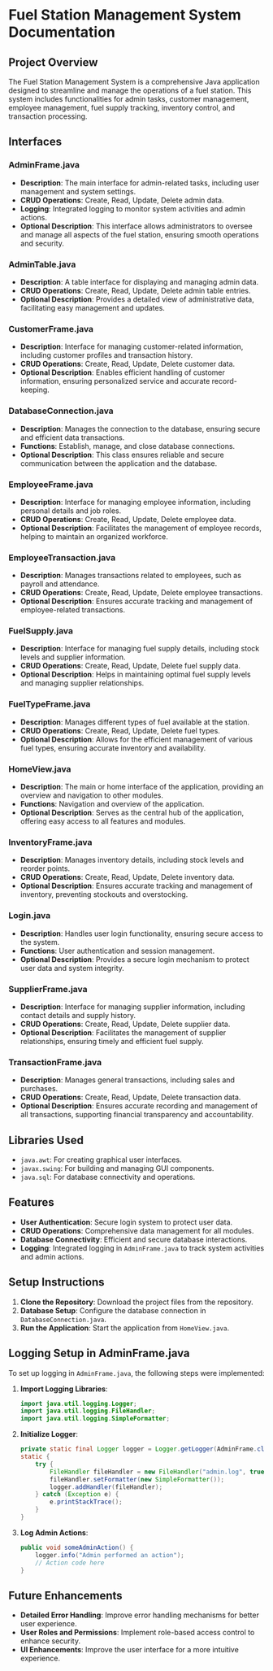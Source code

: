 # Fuel Station Management System Documentation

## Project Overview
The Fuel Station Management System is a comprehensive Java application designed to streamline and manage the operations of a fuel station. This system includes functionalities for admin tasks, customer management, employee management, fuel supply tracking, inventory control, and transaction processing.

## Interfaces

### AdminFrame.java
- **Description**: The main interface for admin-related tasks, including user management and system settings.
- **CRUD Operations**: Create, Read, Update, Delete admin data.
- **Logging**: Integrated logging to monitor system activities and admin actions.
- **Optional Description**: This interface allows administrators to oversee and manage all aspects of the fuel station, ensuring smooth operations and security.

### AdminTable.java
- **Description**: A table interface for displaying and managing admin data.
- **CRUD Operations**: Create, Read, Update, Delete admin table entries.
- **Optional Description**: Provides a detailed view of administrative data, facilitating easy management and updates.

### CustomerFrame.java
- **Description**: Interface for managing customer-related information, including customer profiles and transaction history.
- **CRUD Operations**: Create, Read, Update, Delete customer data.
- **Optional Description**: Enables efficient handling of customer information, ensuring personalized service and accurate record-keeping.

### DatabaseConnection.java
- **Description**: Manages the connection to the database, ensuring secure and efficient data transactions.
- **Functions**: Establish, manage, and close database connections.
- **Optional Description**: This class ensures reliable and secure communication between the application and the database.

### EmployeeFrame.java
- **Description**: Interface for managing employee information, including personal details and job roles.
- **CRUD Operations**: Create, Read, Update, Delete employee data.
- **Optional Description**: Facilitates the management of employee records, helping to maintain an organized workforce.

### EmployeeTransaction.java
- **Description**: Manages transactions related to employees, such as payroll and attendance.
- **CRUD Operations**: Create, Read, Update, Delete employee transactions.
- **Optional Description**: Ensures accurate tracking and management of employee-related transactions.

### FuelSupply.java
- **Description**: Interface for managing fuel supply details, including stock levels and supplier information.
- **CRUD Operations**: Create, Read, Update, Delete fuel supply data.
- **Optional Description**: Helps in maintaining optimal fuel supply levels and managing supplier relationships.

### FuelTypeFrame.java
- **Description**: Manages different types of fuel available at the station.
- **CRUD Operations**: Create, Read, Update, Delete fuel types.
- **Optional Description**: Allows for the efficient management of various fuel types, ensuring accurate inventory and availability.

### HomeView.java
- **Description**: The main or home interface of the application, providing an overview and navigation to other modules.
- **Functions**: Navigation and overview of the application.
- **Optional Description**: Serves as the central hub of the application, offering easy access to all features and modules.

### InventoryFrame.java
- **Description**: Manages inventory details, including stock levels and reorder points.
- **CRUD Operations**: Create, Read, Update, Delete inventory data.
- **Optional Description**: Ensures accurate tracking and management of inventory, preventing stockouts and overstocking.

### Login.java
- **Description**: Handles user login functionality, ensuring secure access to the system.
- **Functions**: User authentication and session management.
- **Optional Description**: Provides a secure login mechanism to protect user data and system integrity.

### SupplierFrame.java
- **Description**: Interface for managing supplier information, including contact details and supply history.
- **CRUD Operations**: Create, Read, Update, Delete supplier data.
- **Optional Description**: Facilitates the management of supplier relationships, ensuring timely and efficient fuel supply.

### TransactionFrame.java
- **Description**: Manages general transactions, including sales and purchases.
- **CRUD Operations**: Create, Read, Update, Delete transaction data.
- **Optional Description**: Ensures accurate recording and management of all transactions, supporting financial transparency and accountability.

## Libraries Used
- `java.awt`: For creating graphical user interfaces.
- `javax.swing`: For building and managing GUI components.
- `java.sql`: For database connectivity and operations.

## Features
- **User Authentication**: Secure login system to protect user data.
- **CRUD Operations**: Comprehensive data management for all modules.
- **Database Connectivity**: Efficient and secure database interactions.
- **Logging**: Integrated logging in `AdminFrame.java` to track system activities and admin actions.

## Setup Instructions
1. **Clone the Repository**: Download the project files from the repository.
2. **Database Setup**: Configure the database connection in `DatabaseConnection.java`.
3. **Run the Application**: Start the application from `HomeView.java`.

## Logging Setup in AdminFrame.java
To set up logging in `AdminFrame.java`, the following steps were implemented:

1. **Import Logging Libraries**:
    ```java
    import java.util.logging.Logger;
    import java.util.logging.FileHandler;
    import java.util.logging.SimpleFormatter;
    ```

2. **Initialize Logger**:
    ```java
    private static final Logger logger = Logger.getLogger(AdminFrame.class.getName());
    static {
        try {
            FileHandler fileHandler = new FileHandler("admin.log", true);
            fileHandler.setFormatter(new SimpleFormatter());
            logger.addHandler(fileHandler);
        } catch (Exception e) {
            e.printStackTrace();
        }
    }
    ```

3. **Log Admin Actions**:
    ```java
    public void someAdminAction() {
        logger.info("Admin performed an action");
        // Action code here
    }
    ```

## Future Enhancements
- **Detailed Error Handling**: Improve error handling mechanisms for better user experience.
- **User Roles and Permissions**: Implement role-based access control to enhance security.
- **UI Enhancements**: Improve the user interface for a more intuitive experience.

